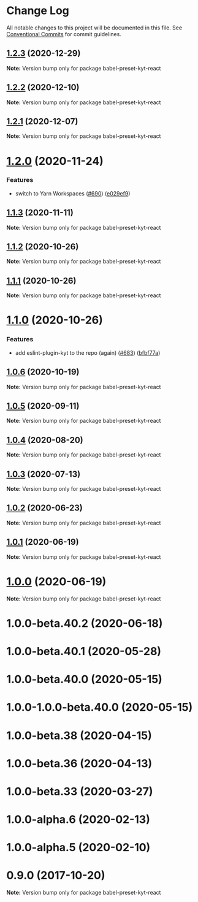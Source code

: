 # Change Log

All notable changes to this project will be documented in this file.
See [Conventional Commits](https://conventionalcommits.org) for commit guidelines.

## [1.2.3](http://github.com/nytimes/kyt/packages/kyt-babel-preset-react/compare/babel-preset-kyt-react@1.2.2...babel-preset-kyt-react@1.2.3) (2020-12-29)

**Note:** Version bump only for package babel-preset-kyt-react





## [1.2.2](http://github.com/nytimes/kyt/packages/kyt-babel-preset-react/compare/babel-preset-kyt-react@1.2.1...babel-preset-kyt-react@1.2.2) (2020-12-10)

**Note:** Version bump only for package babel-preset-kyt-react





## [1.2.1](http://github.com/nytimes/kyt/packages/kyt-babel-preset-react/compare/babel-preset-kyt-react@1.2.0...babel-preset-kyt-react@1.2.1) (2020-12-07)

**Note:** Version bump only for package babel-preset-kyt-react





# [1.2.0](http://github.com/nytimes/kyt/packages/kyt-babel-preset-react/compare/babel-preset-kyt-react@1.1.3...babel-preset-kyt-react@1.2.0) (2020-11-24)


### Features

* switch to Yarn Workspaces ([#690](http://github.com/nytimes/kyt/packages/kyt-babel-preset-react/issues/690)) ([e029ef9](http://github.com/nytimes/kyt/packages/kyt-babel-preset-react/commit/e029ef9f72e47179315ed928840b770e140ab0aa))





## [1.1.3](http://github.com/nytimes/kyt/packages/kyt-babel-preset-react/compare/babel-preset-kyt-react@1.1.2...babel-preset-kyt-react@1.1.3) (2020-11-11)

**Note:** Version bump only for package babel-preset-kyt-react





## [1.1.2](http://github.com/nytimes/kyt/packages/kyt-babel-preset-react/compare/babel-preset-kyt-react@1.1.1...babel-preset-kyt-react@1.1.2) (2020-10-26)

**Note:** Version bump only for package babel-preset-kyt-react





## [1.1.1](http://github.com/nytimes/kyt/packages/kyt-babel-preset-react/compare/babel-preset-kyt-react@1.1.0...babel-preset-kyt-react@1.1.1) (2020-10-26)

**Note:** Version bump only for package babel-preset-kyt-react





# [1.1.0](http://github.com/nytimes/kyt/packages/kyt-babel-preset-react/compare/babel-preset-kyt-react@1.0.6...babel-preset-kyt-react@1.1.0) (2020-10-26)


### Features

* add eslint-plugin-kyt to the repo (again) ([#683](http://github.com/nytimes/kyt/packages/kyt-babel-preset-react/issues/683)) ([bfbf77a](http://github.com/nytimes/kyt/packages/kyt-babel-preset-react/commit/bfbf77a3f0f2f3cb624d9cfb10b42a7b2bc2f76d))





## [1.0.6](http://github.com/nytimes/kyt/packages/kyt-babel-preset-react/compare/babel-preset-kyt-react@1.0.5...babel-preset-kyt-react@1.0.6) (2020-10-19)

**Note:** Version bump only for package babel-preset-kyt-react





## [1.0.5](http://github.com/nytimes/kyt/packages/kyt-babel-preset-react/compare/babel-preset-kyt-react@1.0.4...babel-preset-kyt-react@1.0.5) (2020-09-11)

**Note:** Version bump only for package babel-preset-kyt-react





## [1.0.4](http://github.com/nytimes/kyt/packages/kyt-babel-preset-react/compare/babel-preset-kyt-react@1.0.3...babel-preset-kyt-react@1.0.4) (2020-08-20)

**Note:** Version bump only for package babel-preset-kyt-react





## [1.0.3](http://github.com/nytimes/kyt/packages/kyt-babel-preset-react/compare/babel-preset-kyt-react@1.0.2...babel-preset-kyt-react@1.0.3) (2020-07-13)

**Note:** Version bump only for package babel-preset-kyt-react





## [1.0.2](http://github.com/nytimes/kyt/packages/kyt-babel-preset-react/compare/babel-preset-kyt-react@1.0.1...babel-preset-kyt-react@1.0.2) (2020-06-23)

**Note:** Version bump only for package babel-preset-kyt-react





## [1.0.1](http://github.com/nytimes/kyt/packages/kyt-babel-preset-react/compare/babel-preset-kyt-react@1.0.0-beta.40.2...babel-preset-kyt-react@1.0.1) (2020-06-19)

**Note:** Version bump only for package babel-preset-kyt-react





# [1.0.0](http://github.com/nytimes/kyt/packages/kyt-babel-preset-react/compare/babel-preset-kyt-react@1.0.0-beta.40.2...babel-preset-kyt-react@1.0.0) (2020-06-19)

**Note:** Version bump only for package babel-preset-kyt-react





# 1.0.0-beta.40.2 (2020-06-18)



# 1.0.0-beta.40.1 (2020-05-28)



# 1.0.0-beta.40.0 (2020-05-15)



# 1.0.0-1.0.0-beta.40.0 (2020-05-15)



# 1.0.0-beta.38 (2020-04-15)



# 1.0.0-beta.36 (2020-04-13)



# 1.0.0-beta.33 (2020-03-27)



# 1.0.0-alpha.6 (2020-02-13)



# 1.0.0-alpha.5 (2020-02-10)



# 0.9.0 (2017-10-20)

**Note:** Version bump only for package babel-preset-kyt-react
